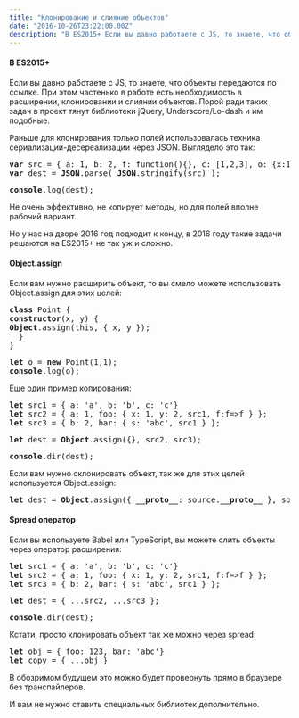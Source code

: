 ```yaml
---
title: "Клонирование и слияние объектов"
date: "2016-10-26T23:22:00.00Z"
description: "В ES2015+ Если вы давно работаете с JS, то знаете, что объекты передаются по ссылке. При этом частенько в работе есть необходимо"
---
```


<!--kg-card-begin: html--><h4>В ES2015+</h4>
<p>Если вы давно работаете с JS, то знаете, что объекты передаются по ссылке. При этом частенько в работе есть необходимость в расширении, клонировании и слиянии объектов. Порой ради таких задач в проект тянут библиотеки jQuery, Underscore/Lo-dash и им подобные.</p>
<p>Раньше для клонирования только полей использовалась техника сериализации-десереализации через JSON. Выглядело это так:</p>
<pre><strong>var</strong> src = { a: 1, b: 2, f: function(){}, c: [1,2,3], o: {x:1,y:2} }<br><strong>var</strong> dest = <strong>JSON</strong>.parse( <strong>JSON</strong>.stringify(src) );</pre>
<pre><strong>console</strong>.log(dest);</pre>
<p>Не очень эффективно, не копирует методы, но для полей вполне рабочий вариант.</p>
<p>Но у нас на дворе 2016 год подходит к концу, в 2016 году такие задачи решаются на ES2015+ не так уж и сложно.</p>
<h4>Object.assign</h4>
<p>Если вам нужно расширить объект, то вы смело можете использовать Object.assign для этих целей:</p>
<pre><strong>class</strong> Point {<br><strong>constructor</strong>(x, y) {<br><strong>Object</strong>.assign(this, { x, y });<br>  }<br>}</pre>
<pre><strong>let</strong> o = <strong>new</strong> Point(1,1);<br><strong>console</strong>.log(o);</pre>
<p>Еще один пример копирования:</p>
<pre><strong>let</strong> src1 = { a: 'a', b: 'b', c: 'c'}<br><strong>let</strong> src2 = { a: 1, foo: { x: 1, y: 2, src1, f:f=&gt;f } };<br><strong>let</strong> src3 = { b: 2, bar: { s: 'abc', src1 } };</pre>
<pre><strong>let</strong> dest = <strong>Object</strong>.assign({}, src2, src3);</pre>
<pre><strong>console</strong>.dir(dest);</pre>
<p>Если вам нужно склонировать объект, так же для этих целей используется Object.assign:</p>
<pre><strong>let</strong> dest = <strong>Object</strong>.assign({ <strong>__proto__</strong>: source.<strong>__proto__</strong> }, source);</pre>
<h4>Spread оператор</h4>
<p>Если вы используете Babel или TypeScript, вы можете слить объекты через оператор расширения:</p>
<pre><strong>let</strong> src1 = { a: 'a', b: 'b', c: 'c'}<br><strong>let</strong> src2 = { a: 1, foo: { x: 1, y: 2, src1, f:f=&gt;f } };<br><strong>let</strong> src3 = { b: 2, bar: { s: 'abc', src1 } };</pre>
<pre><strong>let</strong> dest = { ...src2, ...src3 };</pre>
<pre><strong>console</strong>.dir(dest);</pre>
<p>Кстати, просто клонировать объект так же можно через spread:</p>
<pre><strong>let </strong>obj = { foo: 123, bar: 'abc'}<br><strong>let </strong>copy = { ...obj }</pre>
<p>В обозримом будущем это можно будет провернуть прямо в браузере без транспайлеров.</p>
<p>И вам не нужно ставить специальных библиотек дополнительно.</p>
<!--kg-card-end: html-->

